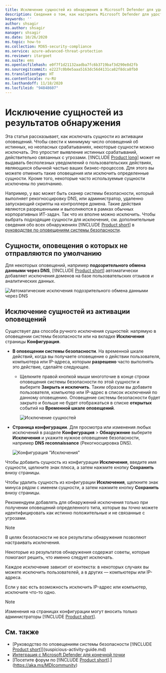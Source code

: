```yaml
---
title: Исключение сущностей из обнаружения в Microsoft Defender для удостоверений
description: Сведения о том, как настроить Microsoft Defender для удостоверений не отмечать определенные действия сущностей как подозрительные.
keywords: ''
author: shsagir
ms.author: shsagir
manager: shsagir
ms.date: 10/26/2020
ms.topic: how-to
ms.collection: M365-security-compliance
ms.service: azure-advanced-threat-protection
ms.reviewer: itargoet
ms.suite: ems
ms.openlocfilehash: e0f7f1d21132aadba7fc6b3719baf3d290e8d2fb
ms.sourcegitcommit: e2227c0b0e5aaa5163dc56d4131ca82f8dca8fb0
ms.translationtype: HT
ms.contentlocale: ru-RU
ms.lasthandoff: 11/18/2020
ms.locfileid: "94848607"
---
```

# <a name="excluding-entities-from-detections"></a>Исключение сущностей из результатов обнаружения

Эта статья рассказывает, как исключать сущности из активации оповещений. Чтобы свести к минимуму число оповещений об истинных, но неопасных срабатываниях, некоторые сущности можно исключать. Это упростит выявление истинных срабатываний, действительно связанных с угрозами. [!INCLUDE [Product long](includes/product-long.md)] может не выдавать бесполезных уведомлений о пользовательских действиях, являющихся обычной частью ваших бизнес-процессов. Для этого вы можете отменить такие оповещения или исключить определенные сущности. Кроме того, некоторые часто используемые сущности исключены по умолчанию.

Например, у вас может быть сканер системы безопасности, который выполняет рекогносцировку DNS, или администратор, удаленно запускающий скрипты на контроллере домена. Такие действия являются разрешенными и выполняются в рамках обычных корпоративных ИТ-задач. Так что их вполне можно исключить. Чтобы выбрать подходящие сущности для исключения, см. дополнительные сведения обо всех обнаружениях [!INCLUDE [Product short](includes/product-short.md)] в [руководстве по оповещениям системы безопасности](suspicious-activity-guide.md).

## <a name="entities-excluded-by-default-from-raising-alerts"></a>Сущности, оповещения о которых не отправляются по умолчанию

 Для некоторых оповещений, например **подозрительного обмена данными через DNS**, [!INCLUDE [Product short](includes/product-short.md)] автоматически добавляет исключения доменов на базе пользовательских отзывов и аналитических данных.

![Автоматические исключения подозрительного обмена данными через DNS](media/dns-auto-exclusions.png)

## <a name="exclude-entities-from-raising-alerts"></a>Исключение сущностей из активации оповещений

Существует два способа ручного исключения сущностей: напрямую в оповещении системы безопасности или на вкладке **Исключения** страницы **Конфигурация**.

- **В оповещении системы безопасности**. На временной шкале действий, когда вы получаете оповещение о действии пользователя, компьютера или IP-адреса, которым **разрешено** часто выполнять это действие, сделайте следующее.
  - Щелкните правой кнопкой мыши многоточие в конце строки оповещения системы безопасности по этой сущности и выберите **Закрыть и исключить**. Таким образом вы добавите пользователя, компьютер или IP-адрес в список исключений по данному оповещению. Оповещение системы безопасности будет закрыто и больше не будет отображаться в списке **открытых** событий на **Временной шкале оповещений**.

    ![Исключение сущностей](media/exclude-in-sa.png)

- **Страница конфигурации**.  Для просмотра или изменения любых исключений в разделе **Конфигурация** > **Обнаружение** выберите **Исключения** и укажите нужное оповещение безопасности, например **DNS reconnaissance** (Рекогносцировка DNS).

    ![Конфигурация "Исключения"](media/exclusions.png)

Чтобы добавить сущность из конфигурации **Исключения**, введите имя сущности, щелкните знак плюса, а затем нажмите кнопку **Сохранить** внизу страницы.

Чтобы удалить сущность из конфигурации **Исключения**, щелкните знак минуса рядом с именем сущности, а затем нажмите кнопку **Сохранить** внизу страницы.

Рекомендуем добавлять для обнаружений исключения только при получении оповещений определенного типа, которые вы *точно* можете идентифицировать как истинно положительные и не связанные с угрозами.

> [!NOTE]
> В целях безопасности не все результаты обнаружения позволяют настраивать исключения.

Некоторые из результатов обнаружения содержат советы, которые помогают решить, что именно следует исключать.

Каждое исключение зависит от контекста: в некоторых случаях вы можете исключить пользователей, а в других — компьютеры или IP-адреса.

Если у вас есть возможность исключить IP-адрес или компьютер, исключите что-то одно.

> [!NOTE]
> Изменения на страницах конфигурации могут вносить только администраторы [!INCLUDE [Product short](includes/product-short.md)].

## <a name="see-also"></a>См. также

- [Руководство по оповещениям системы безопасности [!INCLUDE [Product short](includes/product-short.md)]](suspicious-activity-guide.md)
- [Интеграция с Microsoft Defender для конечной точки](integrate-mde.md)
- [Посетите форум по [!INCLUDE [Product short](includes/product-short.md)].](https://aka.ms/MDIcommunity)
